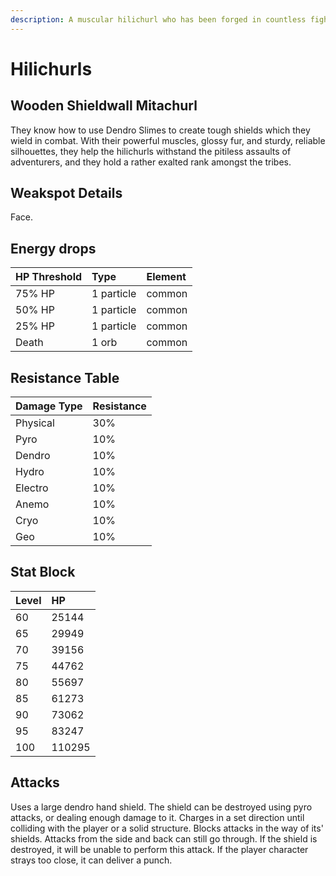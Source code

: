 ```yaml
---
description: A muscular hilichurl who has been forged in countless fights..
---
```


# Hilichurls

## Wooden Shieldwall Mitachurl

They know how to use Dendro Slimes to create tough shields which they wield in combat. With their powerful muscles, glossy fur, and sturdy, reliable silhouettes, they help the hilichurls withstand the pitiless assaults of adventurers, and they hold a rather exalted rank amongst the tribes.

## Weakspot Details

Face.

## Energy drops

| HP Threshold | Type | Element |
| :--- | :--- | :--- |
| 75% HP | 1 particle | common   
| 50% HP | 1 particle | common   
| 25% HP | 1 particle | common  
| Death | 1 orb | common

## Resistance Table

| Damage Type | Resistance |
| :--- | :--- |
| Physical | 30% |
| Pyro | 10% |
| Dendro | 10% |
| Hydro | 10% |
| Electro | 10% |
| Anemo | 10% |
| Cryo | 10% |
| Geo | 10% |

## Stat Block

| Level | HP |
| :--- | :--- |
| 60 | 25144 |
| 65 | 29949 |
| 70 | 39156 |
| 75 | 44762 |
| 80 | 55697 |
| 85 | 61273 |
| 90 | 73062 |
| 95 | 83247 |
| 100 | 110295 |

## Attacks

Uses a large dendro hand shield. The shield can be destroyed using pyro attacks, or dealing enough damage to it.
Charges in a set direction until colliding with the player or a solid structure.
Blocks attacks in the way of its' shields. Attacks from the side and back can still go through. If the shield is destroyed, it will be unable to perform this attack.
If the player character strays too close, it can deliver a punch.
